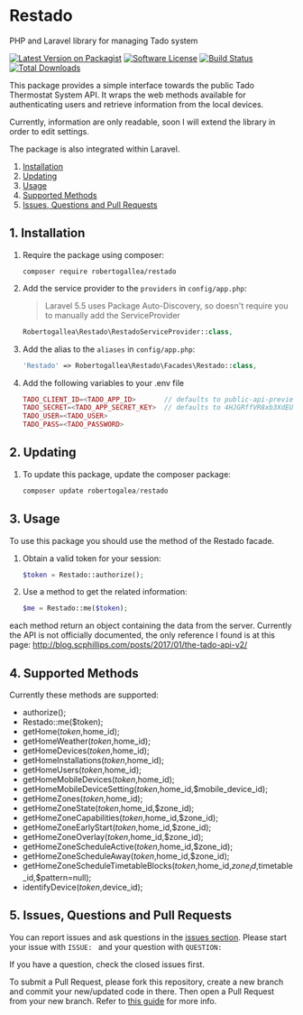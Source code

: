 # Restado
PHP and Laravel library for managing Tado system

[![Latest Version on Packagist](https://img.shields.io/packagist/v/robertogallea/restado.svg?style=flat-square)](https://packagist.org/packages/robertogallea/restado)
[![Software License](https://img.shields.io/badge/license-MIT-brightgreen.svg?style=flat-square)](LICENSE.md)
[![Build Status](https://img.shields.io/travis/jeroennoten/Laravel-AdminLTE/master.svg?style=flat-square)](https://travis-ci.org/jeroennoten/Laravel-AdminLTE)
[![Total Downloads](https://img.shields.io/packagist/dt/robertogallea/restado.svg?style=flat-square)](https://packagist.org/packages/jeroennoten/Laravel-AdminLTE)


This package provides a simple interface towards the public Tado Thermostat System API. It wraps the web methods available for authenticating users and retrieve information from the local devices. 

Currently, information are only readable, soon I will extend the library in order to edit settings.

The package is also integrated within Laravel.

 1. [Installation](#1-installation)
 2. [Updating](#2-updating)
 3. [Usage](#3-usage)
 4. [Supported Methods](#4-supported-methods)
 5. [Issues, Questions and Pull Requests](#5-issues-questions-and-pull-requests)
 
 ## 1. Installation
 
 1. Require the package using composer:
 
     ```
     composer require robertogallea/restado
     ```
     
2. Add the service provider to the `providers` in `config/app.php`:

    > Laravel 5.5 uses Package Auto-Discovery, so doesn't require you to manually add the ServiceProvider

    ```php
    Robertogallea\Restado\RestadoServiceProvider::class,
    ```     
    
3. Add the alias to the `aliases` in `config/app.php`:
    
    ```php
    'Restado' => Robertogallea\Restado\Facades\Restado::class,    
    ```
    
4. Add the following variables to your .env file
    ```php
    TADO_CLIENT_ID=<TADO_APP_ID>       // defaults to public-api-preview
    TADO_SECRET=<TADO_APP_SECRET_KEY>  // defaults to 4HJGRffVR8xb3XdEUQpjgZ1VplJi6Xgw                                                      
    TADO_USER=<TADO_USER>
    TADO_PASS=<TADO_PASSWORD>  
    ```
    
    
## 2. Updating

1. To update this package,  update the composer package:

    ```php
    composer update robertogalea/restado
    ```    
    
## 3. Usage    
To use this package you should use the method of the Restado facade. 

1. Obtain a valid token for your session:

    ```php
    $token = Restado::authorize();
    ``` 
    
2. Use a method to get the related information:
    
    ```php
    $me = Restado::me($token);
    ```     
    
each method return an object containing the data from the server. Currently the API is not officially documented, the only reference I found is at this page: http://blog.scphillips.com/posts/2017/01/the-tado-api-v2/

 
## 4. Supported Methods
Currently these methods are supported:
- authorize();
- Restado::me($token);
- getHome($token,$home_id);
- getHomeWeather($token,$home_id);
- getHomeDevices($token,$home_id);
- getHomeInstallations($token,$home_id);
- getHomeUsers($token,$home_id);
- getHomeMobileDevices($token,$home_id);
- getHomeMobileDeviceSetting($token,$home_id,$mobile_device_id);
- getHomeZones($token,$home_id);
- getHomeZoneState($token,$home_id,$zone_id);
- getHomeZoneCapabilities($token,$home_id,$zone_id);
- getHomeZoneEarlyStart($token,$home_id,$zone_id);
- getHomeZoneOverlay($token,$home_id,$zone_id);
- getHomeZoneScheduleActive($token,$home_id,$zone_id);
- getHomeZoneScheduleAway($token,$home_id,$zone_id);
- getHomeZoneScheduleTimetableBlocks($token,$home_id,$zone_id,$timetable_id,$pattern=null);
- identifyDevice($token,$device_id);        

## 5. Issues, Questions and Pull Requests

You can report issues and ask questions in the [issues section](https://github.com/robertogallea/restado/issues). Please start your issue with `ISSUE: ` and your question with `QUESTION: `

If you have a question, check the closed issues first.

To submit a Pull Request, please fork this repository, create a new branch and commit your new/updated code in there. Then open a Pull Request from your new branch. Refer to [this guide](https://help.github.com/articles/about-pull-requests/) for more info.